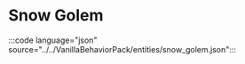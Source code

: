 # Snow Golem

:::code language="json" source="../../VanillaBehaviorPack/entities/snow_golem.json":::